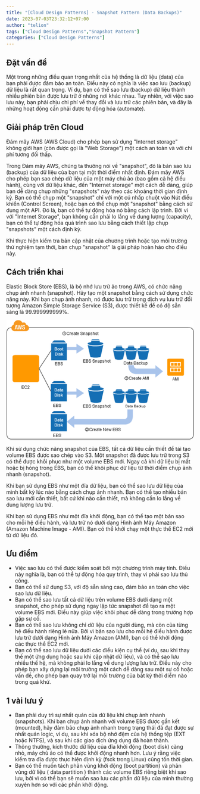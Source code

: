 ```yaml
---
title: "[Cloud Design Patterns] - Snapshot Pattern (Data Backups)"
date: 2023-07-03T23:32:12+07:00
author: "telion"
tags: ["Cloud Design Patterns","Snapshot Pattern"]
categories: ["Cloud Design Patterns"]
---
```


## Đặt vấn đề
Một trong những điều quan trọng nhất của hệ thống là dữ liệu (data) của bạn phải được đảm bảo an toàn. Điều này có nghĩa là việc sao lưu (backup) dữ liệu là rất quan trọng. Ví dụ, bạn có thể sao lưu (backup) dữ liệu thành nhiều phiên bản được lưu trữ ở những nơi khác nhau. Tuy nhiên, với việc sao lưu này, bạn phải chịu chi phí về thay đổi và lưu trữ các phiên bản, và đây là những hoạt động cần phải được tự động hóa (automate).

## Giải pháp trên Cloud
Đám mây AWS (AWS Cloud) cho phép bạn sử dụng "Internet storage" không giới hạn (còn được gọi là "Web Storage") một cách an toàn và với chi phí tương đối thấp.

Trong Đám mây AWS, chúng ta thường nói về "snapshot", đó là bản sao lưu (backup) của dữ liệu của bạn tại một thời điểm nhất định. Đám mây AWS cho phép bạn sao chép dữ liệu của một máy chủ ảo (bao gồm cả hệ điều hành), cùng với dữ liệu khác, đến "Internet storage" một cách dễ dàng, giúp bạn dễ dàng chụp những "snapshots" này theo các khoảng thời gian định kỳ. Bạn có thể chụp một "snapshot" chỉ với một cú nhấp chuột vào Nút điều khiển (Control Screen), hoặc bạn có thể chụp một "snapshot" bằng cách sử dụng một API. Đó là, bạn có thể tự động hóa nó bằng cách lập trình. 
Bởi vì với "Internet Storage", bạn không cần phải lo lắng về dung lượng (capacity), bạn có thể tự động hóa quá trình sao lưu bằng cách thiết lập chụp "snapshots" một cách định kỳ.

Khi thực hiện kiểm tra bản cập nhật của chương trình hoặc tạo môi trường thử nghiệm tạm thời, bản chụp "snapshot" là giải pháp hoàn hảo cho điều này.

## Cách triển khai
Elastic Block Store (EBS), là bộ nhớ lưu trữ ảo trong AWS, có chức năng chụp ảnh nhanh (snapshot). Hãy tạo một snapshot bằng cách sử dụng chức năng này. Khi bạn chụp ảnh nhanh, nó được lưu trữ trong dịch vụ lưu trữ đối tượng Amazon Simple Storage Service (S3), được thiết kế để có độ sẵn sàng là 99.999999999%.

![Snapshot Pattern](snapshot.png)

Khi sử dụng chức năng snapshot của EBS, tất cả dữ liệu cần thiết để tái tạo volume EBS được sao chép vào S3. Một snapshot đã được lưu trữ trong S3 có thể được khôi phục như một volume EBS mới. Ngay cả khi dữ liệu bị mất hoặc bị hỏng trong EBS, bạn có thể khôi phục dữ liệu từ thời điểm chụp ảnh nhanh (snapshot).

Khi bạn sử dụng EBS như một đĩa dữ liệu, bạn có thể sao lưu dữ liệu của mình bất kỳ lúc nào bằng cách chụp ảnh nhanh. Bạn có thể tạo nhiều bản sao lưu mới cần thiết, bất cứ khi nào cần thiết, mà không cần lo lắng về dung lượng lưu trữ.

Khi bạn sử dụng EBS như một đĩa khởi động, bạn có thể tạo một bản sao cho mỗi hệ điều hành, và lưu trữ nó dưới dạng Hình ảnh Máy Amazon (Amazon Machine Image - AMI). Bạn có thể khởi chạy một thực thể EC2 mới từ dữ liệu đó.

## Ưu điểm
- Việc sao lưu có thể được kiểm soát bởi một chương trình máy tính. Điều này nghĩa là, bạn có thể tự động hóa quy trình, thay vì phải sao lưu thủ công.
- Bạn có thể sử dụng S3, với độ sẵn sàng cao, đảm bảo an toàn cho việc sao lưu dữ liệu.
- Bạn có thể sao lưu tất cả dữ liệu trên volume EBS dưới dạng một snapshot, cho phép sử dụng ngay lập tức snapshot để tạo ra một volume EBS mới. Điều này giúp việc khôi phục dễ dàng trong trường hợp gặp sự cố.
- Bạn có thể sao lưu không chỉ dữ liệu của người dùng, mà còn của từng hệ điều hành riêng lẻ nữa. Bởi vì bản sao lưu cho mỗi hệ điều hành được lưu trữ dưới dạng Hình ảnh Máy Amazon (AMI), bạn có thể khởi động các thực thể EC2 mới.
- Bạn có thể sao lưu dữ liệu dưới các điều kiện cụ thể (ví dụ, sau khi thay thế một ứng dụng hoặc sau khi cập nhật dữ liệu), và có thể sao lưu nhiều thế hệ, mà không phải lo lắng về dung lượng lưu trữ. Điều này cho phép bạn xây dựng lại môi trường một cách dễ dàng sau một sự cố hoặc vấn đề, cho phép bạn quay trở lại môi trường của bất kỳ thời điểm nào trong quá khứ.

## 1 vài lưu ý
- Bạn phải duy trì sự nhất quán của dữ liệu khi chụp ảnh nhanh (snapshots). Khi bạn chụp ảnh nhanh với volume EBS được gắn kết (mounted), hãy đảm bảo chụp ảnh nhanh trong trạng thái đã đạt được sự nhất quán logic, ví dụ, sau khi xóa bộ nhớ đệm của hệ thống tệp (EXT hoặc NTFS), và sau khi các giao dịch ứng dụng đã hoàn thành.
- Thông thường, kích thước dữ liệu của đĩa khởi động (boot disk) càng nhỏ, máy chủ ảo có thể được khởi động nhanh hơn. Lưu ý rằng việc kiểm tra đĩa được thực hiện định kỳ (fsck trong Linux) cũng tốn thời gian.
- Bạn có thể muốn tách phân vùng khởi động (boot partition) và phân vùng dữ liệu ( data partition ) thành các volume EBS riêng biệt khi sao lưu, bởi vì có thể bạn sẽ muốn sao lưu các phần dữ liệu của mình thường xuyên hơn so với các phần khởi động.
